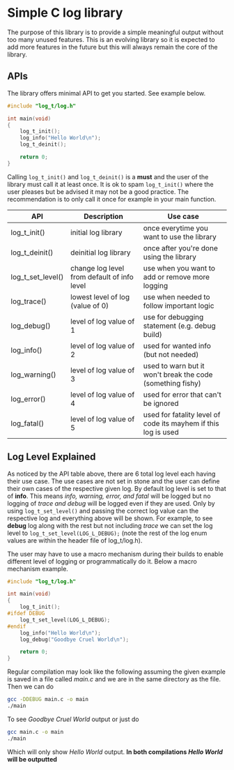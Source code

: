 # Simple C log library

The purpose of this library is to provide a simple meaningful output
without too many unused features. This is an evolving library so it is expected to
add more features in the future but this will always remain the core of the library.

## APIs

The library offers minimal API to get you started. See example below.
```c
#include "log_t/log.h"

int main(void)
{
    log_t_init();
    log_info("Hello World\n");
    log_t_deinit();

    return 0;
}
```
Calling `log_t_init()` and `log_t_deinit()` is a **must** and the user of the library must call it
at least once. It is ok to spam `log_t_init()` where the user pleases but be advised it may not
be a good practice. The recommendation is to only call it once for example in your main function.

| API                   | Description       | Use case |
| --------------------- | ----------------- | -------- |
| log_t_init()          | initial log library | once everytime you want to use the library |
| log_t_deinit()        | deinitial log library | once after you're done using the library |
| log_t_set_level()     | change log level from default of info level | use when you want to add or remove more logging |
| log_trace()           | lowest level of log (value of 0) | use when needed to follow important logic |
| log_debug()           | level of log value of 1 | use for debugging statement (e.g. debug build) |
| log_info()            | level of log value of 2 | used for wanted info (but not needed) |
| log_warning()         | level of log value of 3 | used to warn but it won't break the code (something fishy) |
| log_error()           | level of log value of 4 | used for error that can't be ignored |
| log_fatal()           | level of log value of 5 | used for fatality level of code its mayhem if this log is used |


## Log Level Explained

As noticed by the API table above, there are 6 total log level each having their use case. The use cases
are not set in stone and the user can define their own cases of the respective given log. By
default log level is set to that of **info**. This means *info, warning, error, and fatal* will be logged but no logging of 
*trace and debug* will be logged even if they are used. Only by using `log_t_set_level()` and
passing the correct log value can the respective log and everything above will be shown. For example,
to see **debug** log along with the rest but not including *trace* we can set the log level to
`log_t_set_level(LOG_L_DEBUG);` (note the rest of the log enum values are within the header file of 
log_t/log.h). 

The user may have to use a macro mechanism during their builds to enable different level of logging
or programmatically do it. Below a macro mechanism example.
```c
#include "log_t/log.h"

int main(void)
{
    log_t_init();
#ifdef DEBUG
    log_t_set_level(LOG_L_DEBUG);
#endif
    log_info("Hello World\n");
    log_debug("Goodbye Cruel World\n");

    return 0;
}
```
Regular compilation may look like the following assuming the given example is saved in a file called
*main.c* and we are in the same directory as the file. Then we can do
```bash
gcc -DDEBUG main.c -o main
./main
```
To see *Goodbye Cruel World* output or just do
```bash
gcc main.c -o main
./main
```
Which will only show *Hello World* output. **In both compilations *Hello World* will be outputted**
